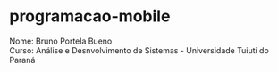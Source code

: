 # programacao-mobile

Nome: Bruno Portela Bueno  
Curso: Análise e Desnvolvimento de Sistemas - Universidade Tuiuti do Paraná
